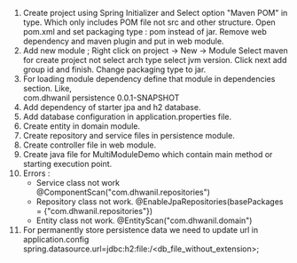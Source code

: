 1.  Create project using Spring Initializer and Select option "Maven POM" in type. 
    Which only includes POM file not src and other structure.
    Open pom.xml and set packaging type : pom instead of jar.
    Remove web dependency and maven plugin and put in web module.
2.  Add new module ;
    Right click on project -> New -> Module
    Select maven for create project not select arch type select jvm version.
    Click next add group id and finish.
    Change packaging type to jar.
3.  For loading module dependency define that module in dependencies section.
    Like,    
    <dependency>
        <groupId>com.dhwanil</groupId>
        <artifactId>persistence</artifactId>
        <version>0.0.1-SNAPSHOT</version>
    </dependency>
4.  Add dependency of starter jpa and h2 database.
5.  Add database configuration in application.properties file.
6.  Create entity in domain module.
7.  Create repository and service files in persistence module.   
8.  Create controller file in web module.
9.  Create java file for MultiModuleDemo which contain main method or starting execution point.
10. Errors : 
    - Service class not work
      @ComponentScan("com.dhwanil.repositories")
    - Repository class not work.
      @EnableJpaRepositories(basePackages = {"com.dhwanil.repositories"})
    - Entity class not work.
      @EntityScan("com.dhwanil.domain")
11. For permanently store persistence data we need to update url in application.config
    spring.datasource.url=jdbc:h2:file:<path>/<db_file_without_extension>;    